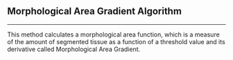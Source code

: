 ## Morphological Area Gradient Algorithm
---
This method calculates a morphological area function, which is a measure of the amount of segmented tissue as a function of a threshold value and its derivative called Morphological Area Gradient.
